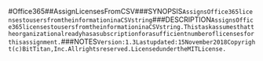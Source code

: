 #Office365##AssignLicensesFromCSV###SYNOPSIS```AssignsOffice365licensestousersfromtheinformationinaCSVstring```###DESCRIPTION```AssignsOffice365licensestousersfromtheinformationinaCSVstring.Thistaskassumesthattheorganizationalreadyhasasubscriptionforasufficientnumberoflicensesforthisassignment.```###NOTES```Version:1.3Lastupdated:15November2018Copyright(c)BitTitan,Inc.Allrightsreserved.LicensedundertheMITLicense.```
